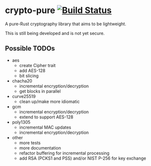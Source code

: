 # crypto-pure  [![Build Status](https://travis-ci.org/tbarrella/crypto-pure.svg?branch=master)](https://travis-ci.org/tbarrella/crypto-pure)

A pure-Rust cryptography library that aims to be lightweight.

This is still being developed and is not yet secure.

## Possible TODOs
* aes
  * create Cipher trait
  * add AES-128
  * bit slicing
* chacha20
  * incremental encryption/decryption
  * get blocks in parallel
* curve25519
  * clean up/make more idiomatic
* gcm
  * incremental encryption/decryption
  * extend to support AES-128
* poly1305
  * incremental MAC updates
  * incremental encryption/decryption
* other
  * more tests
  * more documentation
  * refactor buffering for incremental processing
  * add RSA (PCKS1 and PSS) and/or NIST P-256 for key exchange
